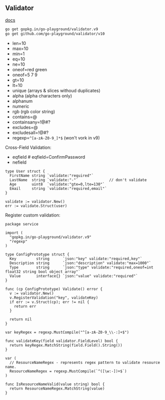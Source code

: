Validator
-

[docs](https://github.com/go-playground/validator)

````sh
go get gopkg.in/go-playground/validator.v9
go get github.com/go-playground/validator/v10
````

* len=10
* max=10
* min=1
* eq=10
* ne=10
* oneof=red green
* oneof=5 7 9
* gt=10
* lt=10
* unique (arrays & slices withoud duplicates)
* alpha (alpha characters only)
* alphanum
* numeric
* rgb (rgb color string)
* contains=@
* containsany=!@#?
* excludes=@
* excludesall=!@#?
* regexp=`^[a-zA-Z0-9_]*$` (won't vork in v9)

Cross-Field Validation:

* eqfield # eqfield=ConfirmPassword
* nefield

````golang
type User struct {
  FirstName string `validate:"required"`
  LastName  string `validate:"-"`              // don't validate
  Age       uint8  `validate:"gte=0,lte=130"`
  Email     string `validate:"required,email"`
}

validate := validator.New()
err := validate.Struct(user)
````

Register custom validation:

````golang
package service

import (
  "gopkg.in/go-playground/validator.v9"
  "regexp"
)

type ConfigPrototype struct {
  Key         string      `json:"key" validate:"required,key"`
  Description string      `json:"description" validate:"max=1000"`
  Type        string      `json:"type" validate:"required,oneof=int float32 string bool object array"`
  Value       interface{} `json:"value" validate:"required"`
}

func (cp ConfigPrototype) Validate() error {
  v := validator.New()
  v.RegisterValidation("key", validateKey)
  if err := v.Struct(cp); err != nil {
    return err
  }

  return nil
}

var keyRegex = regexp.MustCompile("^[a-zA-Z0-9_\\-:]+$")

func validateKey(field validator.FieldLevel) bool {
  return keyRegex.MatchString(field.Field().String())
}

var (
  // ResourceNameRegex - represents regex pattern to validate resource name.
  ResourceNameRegex = regexp.MustCompile(`^([\w:-])+$`)
)

func IsResourceNameValid(value string) bool {
  return ResourceNameRegex.MatchString(value)
}

````

